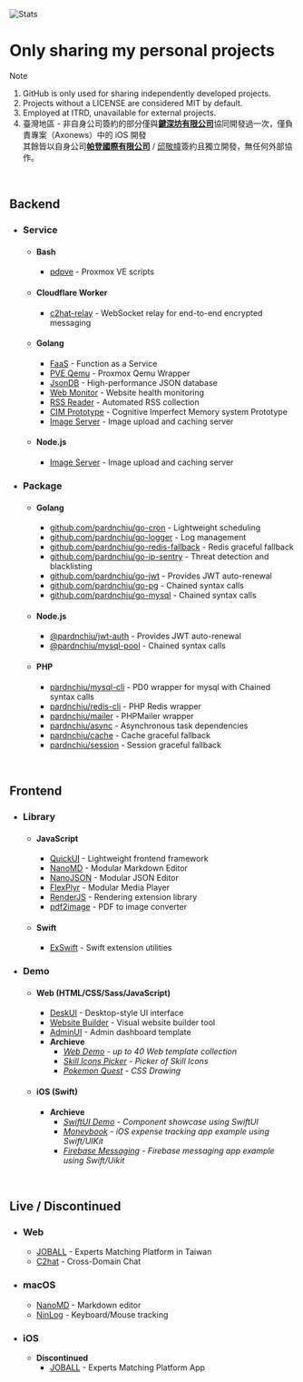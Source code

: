 ![Stats](https://github-readme-stats-sigma-five.vercel.app/api?username=pardnchiu&show_icons=true&count_private=true)

# Only sharing my personal projects
> [!Note]
> 1. GitHub is only used for sharing independently developed projects.
> 2. Projects without a LICENSE are considered MIT by default.
> 3. Employed at ITRD, unavailable for external projects.
> 4. 臺灣地區 - 非自身公司簽約的部分僅與[**鍵深坊有限公司**](https://findbiz.nat.gov.tw/fts/query/QueryBar/queryInit.do?banNo=00248098)協同開發過一次，僅負責專案（Axonews）中的 iOS 開發<br>
>   其餘皆以自身公司[**帕登國際有限公司**](https://findbiz.nat.gov.tw/fts/query/QueryBar/queryInit.do?banNo=24924502) / [邱敬幃](https://linkedin.com/in/pardnchiu)簽約且獨立開發，無任何外部協作。

<br>

## Backend
- ### Service
  - #### Bash
    - [pdpve](https://github.com/pardnchiu/pdpve) - Proxmox VE scripts
  - #### Cloudflare Worker
    - [c2hat-relay](https://github.com/pardnchiu/c2hat-relay) - WebSocket relay for end-to-end encrypted messaging
  - #### Golang
    - [FaaS](https://github.com/pardnchiu/go-faas) - Function as a Service
    - [PVE Qemu](https://github.com/pardnchiu/go-qemu) - Proxmox Qemu Wrapper
    - [JsonDB](https://github.com/pardnchiu/JsonDB) - High-performance JSON database
    - [Web Monitor](https://github.com/pardnchiu/web-monitor) - Website health monitoring
    - [RSS Reader](https://github.com/pardnchiu/rss-reader) - Automated RSS collection
    - [CIM Prototype](https://github.com/pardnchiu/cim-prototype) - Cognitive Imperfect Memory system Prototype
    - [Image Server](https://github.com/pardnchiu/demo-go-image-server) - Image upload and caching server
  - #### Node.js
    - [Image Server](https://github.com/pardnchiu/demo-node-image-server) - Image upload and caching server
- ### Package
  - #### Golang
    - [github.com/pardnchiu/go-cron](https://pkg.go.dev/github.com/pardnchiu/go-cron) - Lightweight scheduling
    - [github.com/pardnchiu/go-logger](https://pkg.go.dev/github.com/pardnchiu/go-logger) - Log management
    - [github.com/pardnchiu/go-redis-fallback](https://pkg.go.dev/github.com/pardnchiu/go-redis-fallback) - Redis graceful fallback
    - [github.com/pardnchiu/go-ip-sentry](https://pkg.go.dev/github.com/pardnchiu/golang-ip-sentry) - Threat detection and blacklisting
    - [github.com/pardnchiu/go-jwt](https://pkg.go.dev/github.com/pardnchiu/go-jwt) - Provides JWT auto-renewal
    - [github.com/pardnchiu/go-pg](https://pkg.go.dev/github.com/pardnchiu/go-pg) - Chained syntax calls
    - [github.com/pardnchiu/go-mysql](https://pkg.go.dev/github.com/pardnchiu/go-mysql) - Chained syntax calls
  - #### Node.js 
    - [@pardnchiu/jwt-auth](https://www.npmjs.com/package/@pardnchiu/jwt-auth) - Provides JWT auto-renewal
    - [@pardnchiu/mysql-pool](https://www.npmjs.com/package/@pardnchiu/mysql-pool) - Chained syntax calls
  - #### PHP
    - [pardnchiu/mysql-cli](https://packagist.org/packages/pardnchiu/mysql-cli) - PD0 wrapper for mysql with Chained syntax calls
    - [pardnchiu/redis-cli](https://packagist.org/packages/pardnchiu/redis-cli) - PHP Redis wrapper
    - [pardnchiu/mailer](https://packagist.org/packages/pardnchiu/mailer) - PHPMailer wrapper
    - [pardnchiu/async](https://packagist.org/packages/pardnchiu/async) - Asynchronous task dependencies
    - [pardnchiu/cache](https://packagist.org/packages/pardnchiu/cache) - Cache graceful fallback
    - [pardnchiu/session](https://packagist.org/packages/pardnchiu/session) - Session graceful fallback

<br>

## Frontend
  - ### Library
    - #### JavaScript
      - [QuickUI](https://quickui.pardn.io) - Lightweight frontend framework
      - [NanoMD](https://nanomd.pardn.io) - Modular Markdown Editor
      - [NanoJSON](https://nanojson.pardn.io) - Modular JSON Editor
      - [FlexPlyr](https://flexplyr.pardn.io) - Modular Media Player
      - [RenderJS](https://renderjs.pardn.io) - Rendering extension library
      - [pdf2image](https://pdf2image.pardn.io/) - PDF to image converter
    - #### Swift
      - [ExSwift](https://github.com/pardnchiu/ExSwift) - Swift extension utilities
  - ### Demo
    - #### Web (HTML/CSS/Sass/JavaScript)
      - [DeskUI](https://github.com/pardnltd/DeskUI) - Desktop-style UI interface
      - [Website Builder](https://webui.pardn.io) - Visual website builder tool
      - [AdminUI](https://adminui.pardn.io) - Admin dashboard template
      - **Archieve**
        - *[Web Demo](https://pardnchiu.github.io/demo-web) - up to 40 Web template collection*
        - *[Skill Icons Picker](https://pardnchiu.github.io/SkilliconsPicker/) - Picker of Skill Icons*
        - *[Pokemon Quest](https://pardnchiu.github.io/css-pokemon-quest) - CSS Drawing*
    - #### iOS (Swift)
      - **Archieve**
        - *[SwiftUI Demo](https://github.com/pardnchiu/demo-swiftui) - Component showcase using SwiftUI*
        - *[Moneybook](https://github.com/pardnchiu/swift-moneybook) - iOS expense tracking app example using Swift/UIKit*
        - *[Firebase Messaging](https://github.com/pardnchiu/swift-firebase-messaging) - Firebase messaging app example using Swift/Uikit*

<br>

## Live / Discontinued
  - ### Web
    - [JOBALL](https://joball.tw) - Experts Matching Platform in Taiwan
    - [C2hat](https://chromewebstore.google.com/detail/c2hat-cross-domain-chat/chngimmfgmkpninihhljpidnieocmhdn) - Cross-Domain Chat
  - ### macOS
    - [NanoMD](https://apps.apple.com/us/app/nanomd-markdown-%E7%B7%A8%E8%BC%AF%E5%99%A8/id6740427920) - Markdown editor
    - [NinLog](https://apps.apple.com/tw/app/ninlog-%E9%8D%B5%E7%9B%A4%E6%BB%91%E9%BC%A0%E8%BF%BD%E8%B9%A4/id6741706238) - Keyboard/Mouse tracking
  - ### iOS
    - **Discontinued**
      - [JOBALL](https://appadvice.com/app/joball-e6-8e-a5-e6-b4-bd/1272878907.amp) - Experts Matching Platform App

